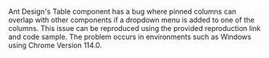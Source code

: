 Ant Design's Table component has a bug where pinned columns can overlap with other components if a dropdown menu is added to one of the columns. This issue can be reproduced using the provided reproduction link and code sample. The problem occurs in environments such as Windows using Chrome Version 114.0.
